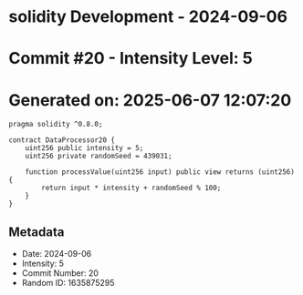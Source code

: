 ﻿# solidity Development - 2024-09-06
# Commit #20 - Intensity Level: 5
# Generated on: 2025-06-07 12:07:20
```solidity
pragma solidity ^0.8.0;

contract DataProcessor20 {
    uint256 public intensity = 5;
    uint256 private randomSeed = 439031;

    function processValue(uint256 input) public view returns (uint256) {
        return input * intensity + randomSeed % 100;
    }
}
```
## Metadata
- Date: 2024-09-06
- Intensity: 5
- Commit Number: 20
- Random ID: 1635875295

